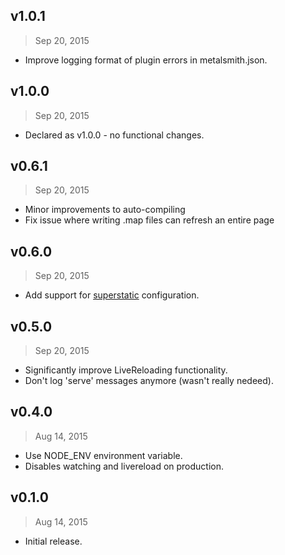 ## v1.0.1
> Sep 20, 2015

- Improve logging format of plugin errors in metalsmith.json.

## v1.0.0
> Sep 20, 2015

- Declared as v1.0.0 - no functional changes.

## v0.6.1
> Sep 20, 2015

- Minor improvements to auto-compiling
- Fix issue where writing .map files can refresh an entire page

## v0.6.0
> Sep 20, 2015

- Add support for [superstatic] configuration.

[superstatic]: https://www.npmjs.com/package/superstatic

## v0.5.0
> Sep 20, 2015

- Significantly improve LiveReloading functionality.
- Don't log 'serve' messages anymore (wasn't really nedeed).

## v0.4.0
> Aug 14, 2015

- Use NODE_ENV environment variable.
- Disables watching and livereload on production.

## v0.1.0
> Aug 14, 2015

- Initial release.

